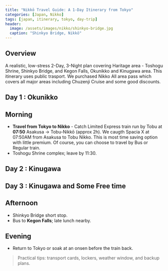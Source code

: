 ```yaml
---
title: "Nikkō Travel Guide: A 1-Day Itinerary from Tokyo"
categories: [Japan, Nikko]
tags: [japan, itinerary, tokyo, day-trip]
header:
  image: /assets/images/nikko/shinkyo-bridge.jpg
  caption: "Shinkyo Bridge, Nikkō"
---
```


## Overview
A realistic, low-stress 2-Day, 3-Night plan covering Haritage area - Toshogu Shrine, Shinkyo Bridge, and Kegon Falls, Okunikko and Kinugawa area. This itinerary uses public trasport.  We purchased Nikko All area pass which covers all major areas including Chuzenji Cruise and some good discounts. 

## Day 1 : Okunikko 
  ## Morning 
- **Travel from Tokyo to Nikko** - Catch Limited Express train run by Tobu at **07:50** Asakusa → Tobu-Nikkō (approx 2h). We caugth Spacia X at 07:50AM from Asakusa to Tobu Nikko. This is most time saving option with little premium. Of course, you can choose to travel by Bus or Regular train. 
- Toshogu Shrine complex; leave by 11:30.


## Day 2 : Kinugawa 

## Day 3 : Kinugawa and Some Free time 




## Afternoon
- Shinkyo Bridge short stop.
- Bus to **Kegon Falls**; late lunch nearby.

## Evening
- Return to Tokyo or soak at an onsen before the train back.

> Practical tips: transport cards, lockers, weather window, and backup plans.
